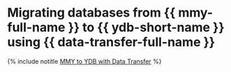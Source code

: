 # Migrating databases from {{ mmy-full-name }} to {{ ydb-short-name }} using {{ data-transfer-full-name }}

{% include notitle [MMY to YDB with Data Transfer](../../_tutorials/dataplatform/mmy-ydb-migration.md) %}

